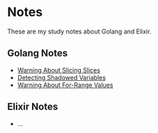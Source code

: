 # Notes

These are my study notes about Golang and Elixir.

## Golang Notes

- [Warning About Slicing Slices](notes/golang/warning-about-slicing-slices.md)
- [Detecting Shadowed Variables](notes/golang/detecting-shadowed-variables.md)
- [Warning About For-Range Values](notes/golang/warning-about-for-range-values.md)

## Elixir Notes

- ...
